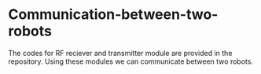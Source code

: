 # Communication-between-two-robots
The codes for RF reciever and transmitter module are provided in the repository. Using these modules we can communicate between two robots. 

